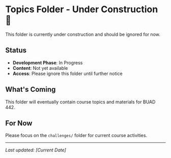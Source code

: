 # Topics Folder - Under Construction 🚧

This folder is currently under construction and should be ignored for now.

## Status
- **Development Phase**: In Progress
- **Content**: Not yet available
- **Access**: Please ignore this folder until further notice

## What's Coming
This folder will eventually contain course topics and materials for BUAD 442.

## For Now
Please focus on the `challenges/` folder for current course activities.

---
*Last updated: [Current Date]*

